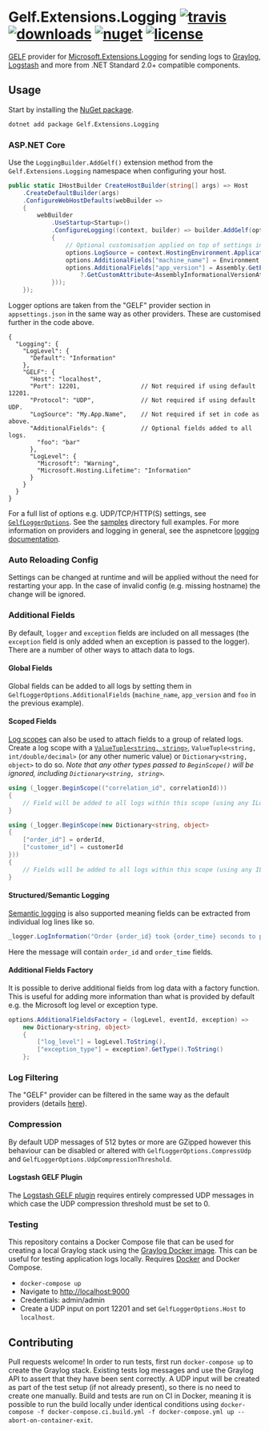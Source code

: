 # Gelf.Extensions.Logging [![travis](https://img.shields.io/travis/com/mattwcole/gelf-extensions-logging?style=flat-square)](https://www.travis-ci.com/github/mattwcole/gelf-extensions-logging) [![downloads](https://img.shields.io/nuget/dt/Gelf.Extensions.Logging?style=flat-square)](https://www.nuget.org/packages/Gelf.Extensions.Logging) [![nuget](https://img.shields.io/nuget/v/Gelf.Extensions.Logging.svg?style=flat-square)](https://www.nuget.org/packages/Gelf.Extensions.Logging) [![license](https://img.shields.io/github/license/mattwcole/gelf-extensions-logging.svg?style=flat-square)](https://github.com/mattwcole/gelf-extensions-logging/blob/master/LICENSE.md)

[GELF](https://go2docs.graylog.org/5-1/getting_in_log_data/gelf.html) provider for [Microsoft.Extensions.Logging](https://docs.microsoft.com/en-us/dotnet/core/extensions/logging) for sending logs to [Graylog](https://www.graylog.org/), [Logstash](https://www.elastic.co/products/logstash) and more from .NET Standard 2.0+ compatible components.

## Usage

Start by installing the [NuGet package](https://www.nuget.org/packages/Gelf.Extensions.Logging).

```sh
dotnet add package Gelf.Extensions.Logging
```

### ASP.NET Core

Use the `LoggingBuilder.AddGelf()` extension method from the `Gelf.Extensions.Logging` namespace when configuring your host.

```csharp
public static IHostBuilder CreateHostBuilder(string[] args) => Host
    .CreateDefaultBuilder(args)
    .ConfigureWebHostDefaults(webBuilder =>
    {
        webBuilder
            .UseStartup<Startup>()
            .ConfigureLogging((context, builder) => builder.AddGelf(options =>
            {
                // Optional customisation applied on top of settings in Logging:GELF configuration section.
                options.LogSource = context.HostingEnvironment.ApplicationName;
                options.AdditionalFields["machine_name"] = Environment.MachineName;
                options.AdditionalFields["app_version"] = Assembly.GetEntryAssembly()
                    ?.GetCustomAttribute<AssemblyInformationalVersionAttribute>().InformationalVersion;
            }));
    });
```

Logger options are taken from the "GELF" provider section in `appsettings.json` in the same way as other providers. These are customised further in the code above.

```json5
{
  "Logging": {
    "LogLevel": {
      "Default": "Information"
    },
    "GELF": {
      "Host": "localhost",
      "Port": 12201,                 // Not required if using default 12201.
      "Protocol": "UDP",             // Not required if using default UDP.
      "LogSource": "My.App.Name",    // Not required if set in code as above.
      "AdditionalFields": {          // Optional fields added to all logs.
        "foo": "bar"
      },
      "LogLevel": {
        "Microsoft": "Warning",
        "Microsoft.Hosting.Lifetime": "Information"
      }
    }
  }
}
```

For a full list of options e.g. UDP/TCP/HTTP(S) settings, see [`GelfLoggerOptions`](src/Gelf.Extensions.Logging/GelfLoggerOptions.cs). See the [samples](/samples) directory full examples. For more information on providers and logging in general, see the aspnetcore [logging documentation](https://docs.microsoft.com/en-us/aspnet/core/fundamentals/logging).

### Auto Reloading Config

Settings can be changed at runtime and will be applied without the need for restarting your app. In the case of invalid config (e.g. missing hostname) the change will be ignored.

### Additional Fields

By default, `logger` and `exception` fields are included on all messages (the `exception` field is only added when an exception is passed to the logger). There are a number of other ways to attach data to logs.

#### Global Fields

Global fields can be added to all logs by setting them in `GelfLoggerOptions.AdditionalFields` (`machine_name`, `app_version` and `foo` in the previous example).

#### Scoped Fields

[Log scopes](https://docs.microsoft.com/en-us/aspnet/core/fundamentals/logging/?view=aspnetcore-3.0#log-scopes) can also be used to attach fields to a group of related logs. Create a log scope with a [`ValueTuple<string, string>`](https://blogs.msdn.microsoft.com/dotnet/2017/03/09/new-features-in-c-7-0/), `ValueTuple<string, int/double/decimal>` (or any other numeric value) or `Dictionary<string, object>` to do so. _Note that any other types passed to `BeginScope()` will be ignored, including `Dictionary<string, string>`._

```csharp
using (_logger.BeginScope(("correlation_id", correlationId)))
{
    // Field will be added to all logs within this scope (using any ILogger<T> instance).
}

using (_logger.BeginScope(new Dictionary<string, object>
{
    ["order_id"] = orderId,
    ["customer_id"] = customerId
}))
{
    // Fields will be added to all logs within this scope (using any ILogger<T> instance).
}
```

#### Structured/Semantic Logging

[Semantic logging](https://softwareengineering.stackexchange.com/questions/312197/benefits-of-structured-logging-vs-basic-logging) is also supported meaning fields can be extracted from individual log lines like so.

```csharp
_logger.LogInformation("Order {order_id} took {order_time} seconds to process", orderId, orderTime);
```

Here the message will contain `order_id` and `order_time` fields.

#### Additional Fields Factory

It is possible to derive additional fields from log data with a factory function. This is useful for adding more information than what is provided by default e.g. the Microsoft log level or exception type.

```csharp
options.AdditionalFieldsFactory = (logLevel, eventId, exception) =>
    new Dictionary<string, object>
    {
        ["log_level"] = logLevel.ToString(),
        ["exception_type"] = exception?.GetType().ToString()
    };
```

### Log Filtering

The "GELF" provider can be filtered in the same way as the default providers (details [here](https://docs.microsoft.com/en-us/aspnet/core/fundamentals/logging/?view=aspnetcore-5.0#how-filtering-rules-are-applied)).

### Compression

By default UDP messages of 512 bytes or more are GZipped however this behaviour can be disabled or altered with `GelfLoggerOptions.CompressUdp` and `GelfLoggerOptions.UdpCompressionThreshold`.

#### Logstash GELF Plugin

The [Logstash GELF plugin](https://www.elastic.co/guide/en/logstash/current/plugins-inputs-gelf.html) requires entirely compressed UDP messages in which case the UDP compression threshold must be set to 0.

### Testing

This repository contains a Docker Compose file that can be used for creating a local Graylog stack using the [Graylog Docker image](https://hub.docker.com/r/graylog/graylog/). This can be useful for testing application logs locally. Requires [Docker](https://www.docker.com/get-docker) and Docker Compose.

- `docker-compose up`
- Navigate to [http://localhost:9000](http://localhost:9000)
- Credentials: admin/admin
- Create a UDP input on port 12201 and set `GelfLoggerOptions.Host` to `localhost`.

## Contributing

Pull requests welcome! In order to run tests, first run `docker-compose up` to create the Graylog stack. Existing tests log messages and use the Graylog API to assert that they have been sent correctly. A UDP input will be created as part of the test setup (if not already present), so there is no need to create one manually. Build and tests are run on CI in Docker, meaning it is possible to run the build locally under identical conditions using `docker-compose -f docker-compose.ci.build.yml -f docker-compose.yml up --abort-on-container-exit`.
